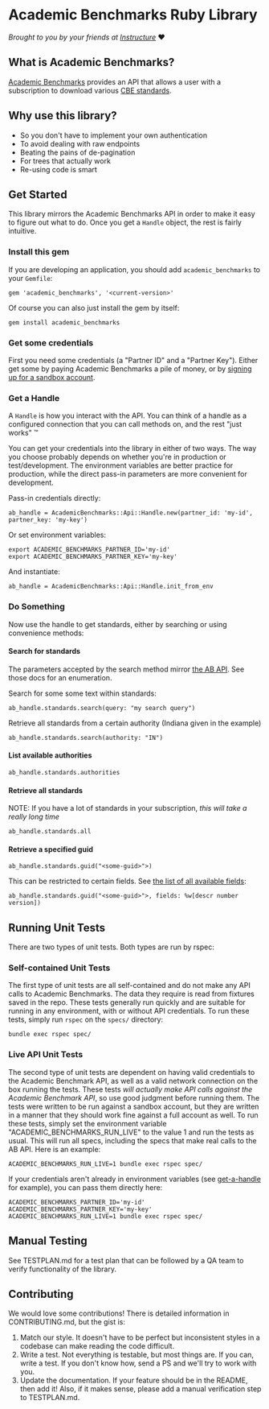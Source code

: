 # Academic Benchmarks Ruby Library

_Brought to you by your friends at [Instructure](https://www.instructure.com/)_ :heart:

## What is Academic Benchmarks?

[Academic Benchmarks](http://academicbenchmarks.com/) provides an API that allows a user with a subscription to download various [CBE standards](http://www.competencyworks.org/analysis/what-is-the-difference-between-standards-based-grading/).

## Why use this library?

* So you don't have to implement your own authentication
* To avoid dealing with raw endpoints
* Beating the pains of de-pagination
* For trees that actually work
* Re-using code is smart

## Get Started

This library mirrors the Academic Benchmarks API in order to make it easy to figure out what to do.  Once you get a `Handle` object, the rest is fairly intuitive.

### Install this gem

If you are developing an application, you should add `academic_benchmarks` to your `Gemfile`:

    gem 'academic_benchmarks', '<current-version>'

Of course you can also just install the gem by itself:

    gem install academic_benchmarks

### Get some credentials

First you need some credentials (a "Partner ID" and a "Partner Key").  Either get some by paying Academic Benchmarks a pile of money, or by [signing up for a sandbox account](http://docs.academicbenchmarks.com/#?d=support&f=request_demo).

### Get a Handle

A `Handle` is how you interact with the API.  You can think of a handle as a configured connection that you can call methods on, and the rest "just works" &trade;

You can get your credentials into the library in either of two ways.  The way you choose probably depends on whether you're in production or test/development.  The environment variables are better practice for production, while the direct pass-in parameters are more convenient for development.

Pass-in credentials directly:

    ab_handle = AcademicBenchmarks::Api::Handle.new(partner_id: 'my-id', partner_key: 'my-key')

Or set environment variables:

    export ACADEMIC_BENCHMARKS_PARTNER_ID='my-id'
    export ACADEMIC_BENCHMARKS_PARTNER_KEY='my-key'

And instantiate:

    ab_handle = AcademicBenchmarks::Api::Handle.init_from_env

### Do Something

Now use the handle to get standards, either by searching or using convenience methods:

#### Search for standards

The parameters accepted by the search method mirror [the AB API](http://docs.academicbenchmarks.com/#?d=api&f=standards).  See those docs for an enumeration.

Search for some some text within standards:

    ab_handle.standards.search(query: "my search query")

Retrieve all standards from a certain authority (Indiana given in the example)

    ab_handle.standards.search(authority: "IN")

#### List available authorities

    ab_handle.standards.authorities

#### Retrieve all standards

NOTE: If you have a lot of standards in your subscription, _this will take a really long time_

    ab_handle.standards.all

#### Retrieve a specified guid

    ab_handle.standards.guid("<some-guid>">)

This can be restricted to certain fields.  See [the list of all available fields](http://docs.academicbenchmarks.com/#?d=api&f=standards):

    ab_handle.standards.guid("<some-guid>">, fields: %w[descr number version])

## Running Unit Tests

There are two types of unit tests.  Both types are run by rspec:

### Self-contained Unit Tests

The first type of unit tests are all self-contained and do not make any API calls to Academic Benchmarks.  The data they require is read from fixtures saved in the repo.  These tests generally run quickly and are suitable for running in any environment, with or without API credentials.  To run these tests, simply run `rspec` on the `specs/` directory:

    bundle exec rspec spec/

### Live API Unit Tests

The second type of unit tests are dependent on having valid credentials to the Academic Benchmark API, as well as a valid network connection on the box running the tests.  These tests _will actually make API calls against the Academic Benchmark API_, so use good judgment before running them.  The tests were written to be run against a sandbox account, but they are written in a manner that they should work fine against a full account as well.  To run these tests, simply set the environment variable "ACADEMIC_BENCHMARKS_RUN_LIVE" to the value 1 and run the tests as usual.  This will run all specs, including the specs that make real calls to the AB API.  Here is an example:

    ACADEMIC_BENCHMARKS_RUN_LIVE=1 bundle exec rspec spec/

If your credentials aren't already in environment variables (see [get-a-handle](#get-a-handle) for example), you can pass them directly here:

    ACADEMIC_BENCHMARKS_PARTNER_ID='my-id' ACADEMIC_BENCHMARKS_PARTNER_KEY='my-key' ACADEMIC_BENCHMARKS_RUN_LIVE=1 bundle exec rspec spec/

## Manual Testing

See TESTPLAN.md for a test plan that can be followed by a QA team to verify functionality of the library.

## Contributing

We would love some contributions!  There is detailed information in CONTRIBUTING.md, but the gist is:

1.  Match our style.  It doesn't have to be perfect but inconsistent styles in a codebase can make reading the code difficult.
1.  Write a test.  Not everything is testable, but most things are.  If you can, write a test.  If you don't know how, send a PS and we'll try to work with you.
1.  Update the documentation.  If your feature should be in the README, then add it!  Also, if it makes sense, please add a manual verification step to TESTPLAN.md.
